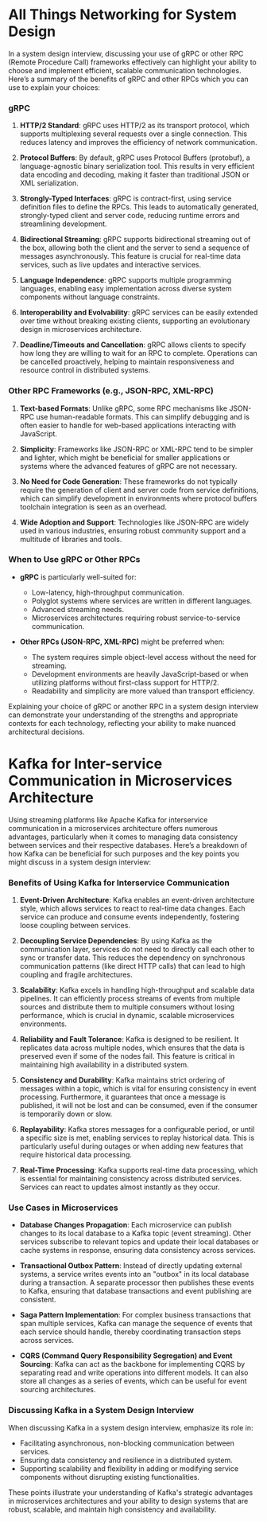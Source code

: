 # All Things Networking for System Design

In a system design interview, discussing your use of gRPC or other RPC (Remote Procedure Call) frameworks effectively can highlight your ability to choose and implement efficient, scalable communication technologies. Here’s a summary of the benefits of gRPC and other RPCs which you can use to explain your choices:

### gRPC

1. **HTTP/2 Standard**: gRPC uses HTTP/2 as its transport protocol, which supports multiplexing several requests over a single connection. This reduces latency and improves the efficiency of network communication.

2. **Protocol Buffers**: By default, gRPC uses Protocol Buffers (protobuf), a language-agnostic binary serialization tool. This results in very efficient data encoding and decoding, making it faster than traditional JSON or XML serialization.

3. **Strongly-Typed Interfaces**: gRPC is contract-first, using service definition files to define the RPCs. This leads to automatically generated, strongly-typed client and server code, reducing runtime errors and streamlining development.

4. **Bidirectional Streaming**: gRPC supports bidirectional streaming out of the box, allowing both the client and the server to send a sequence of messages asynchronously. This feature is crucial for real-time data services, such as live updates and interactive services.

5. **Language Independence**: gRPC supports multiple programming languages, enabling easy implementation across diverse system components without language constraints.

6. **Interoperability and Evolvability**: gRPC services can be easily extended over time without breaking existing clients, supporting an evolutionary design in microservices architecture.

7. **Deadline/Timeouts and Cancellation**: gRPC allows clients to specify how long they are willing to wait for an RPC to complete. Operations can be cancelled proactively, helping to maintain responsiveness and resource control in distributed systems.

### Other RPC Frameworks (e.g., JSON-RPC, XML-RPC)

1. **Text-based Formats**: Unlike gRPC, some RPC mechanisms like JSON-RPC use human-readable formats. This can simplify debugging and is often easier to handle for web-based applications interacting with JavaScript.

2. **Simplicity**: Frameworks like JSON-RPC or XML-RPC tend to be simpler and lighter, which might be beneficial for smaller applications or systems where the advanced features of gRPC are not necessary.

3. **No Need for Code Generation**: These frameworks do not typically require the generation of client and server code from service definitions, which can simplify development in environments where protocol buffers toolchain integration is seen as an overhead.

4. **Wide Adoption and Support**: Technologies like JSON-RPC are widely used in various industries, ensuring robust community support and a multitude of libraries and tools.

### When to Use gRPC or Other RPCs

- **gRPC** is particularly well-suited for:
  - Low-latency, high-throughput communication.
  - Polyglot systems where services are written in different languages.
  - Advanced streaming needs.
  - Microservices architectures requiring robust service-to-service communication.

- **Other RPCs (JSON-RPC, XML-RPC)** might be preferred when:
  - The system requires simple object-level access without the need for streaming.
  - Development environments are heavily JavaScript-based or when utilizing platforms without first-class support for HTTP/2.
  - Readability and simplicity are more valued than transport efficiency.

Explaining your choice of gRPC or another RPC in a system design interview can demonstrate your understanding of the strengths and appropriate contexts for each technology, reflecting your ability to make nuanced architectural decisions.

# Kafka for Inter-service Communication in Microservices Architecture

Using streaming platforms like Apache Kafka for interservice communication in a microservices architecture offers numerous advantages, particularly when it comes to managing data consistency between services and their respective databases. Here’s a breakdown of how Kafka can be beneficial for such purposes and the key points you might discuss in a system design interview:

### Benefits of Using Kafka for Interservice Communication

1. **Event-Driven Architecture**: Kafka enables an event-driven architecture style, which allows services to react to real-time data changes. Each service can produce and consume events independently, fostering loose coupling between services.

2. **Decoupling Service Dependencies**: By using Kafka as the communication layer, services do not need to directly call each other to sync or transfer data. This reduces the dependency on synchronous communication patterns (like direct HTTP calls) that can lead to high coupling and fragile architectures.

3. **Scalability**: Kafka excels in handling high-throughput and scalable data pipelines. It can efficiently process streams of events from multiple sources and distribute them to multiple consumers without losing performance, which is crucial in dynamic, scalable microservices environments.

4. **Reliability and Fault Tolerance**: Kafka is designed to be resilient. It replicates data across multiple nodes, which ensures that the data is preserved even if some of the nodes fail. This feature is critical in maintaining high availability in a distributed system.

5. **Consistency and Durability**: Kafka maintains strict ordering of messages within a topic, which is vital for ensuring consistency in event processing. Furthermore, it guarantees that once a message is published, it will not be lost and can be consumed, even if the consumer is temporarily down or slow.

6. **Replayability**: Kafka stores messages for a configurable period, or until a specific size is met, enabling services to replay historical data. This is particularly useful during outages or when adding new features that require historical data processing.

7. **Real-Time Processing**: Kafka supports real-time data processing, which is essential for maintaining consistency across distributed services. Services can react to updates almost instantly as they occur.

### Use Cases in Microservices

- **Database Changes Propagation**: Each microservice can publish changes to its local database to a Kafka topic (event streaming). Other services subscribe to relevant topics and update their local databases or cache systems in response, ensuring data consistency across services.

- **Transactional Outbox Pattern**: Instead of directly updating external systems, a service writes events into an "outbox" in its local database during a transaction. A separate processor then publishes these events to Kafka, ensuring that database transactions and event publishing are consistent.

- **Saga Pattern Implementation**: For complex business transactions that span multiple services, Kafka can manage the sequence of events that each service should handle, thereby coordinating transaction steps across services.

- **CQRS (Command Query Responsibility Segregation) and Event Sourcing**: Kafka can act as the backbone for implementing CQRS by separating read and write operations into different models. It can also store all changes as a series of events, which can be useful for event sourcing architectures.

### Discussing Kafka in a System Design Interview

When discussing Kafka in a system design interview, emphasize its role in:
- Facilitating asynchronous, non-blocking communication between services.
- Ensuring data consistency and resilience in a distributed system.
- Supporting scalability and flexibility in adding or modifying service components without disrupting existing functionalities.

These points illustrate your understanding of Kafka's strategic advantages in microservices architectures and your ability to design systems that are robust, scalable, and maintain high consistency and availability.
